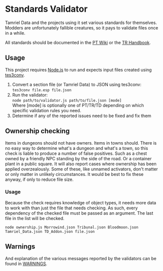 # Standards Validator
Tamriel Data and the projects using it set various standards for themselves.
Modders are unfortunately fallible creatures, so it pays to validate files once in a while.

All standards should be documented in the [PT Wiki](https://wiki.project-tamriel.com/wiki/Modding_guidelines) or the [TR Handbook](https://www.tamriel-rebuilt.org/tr-handbook).

## Usage
This project requires [Node.js](https://nodejs.org/en/) to run and expects input files created using [tes3conv](https://github.com/Greatness7/tes3conv).

1. Convert a section file (or Tamriel Data) to JSON using tes3conv:<br />
`tes3conv file.esp file.json`
2. Run the validator:<br />
`node path/to/validator.js path/to/file.json [mode]`<br />
Where [mode] is optionally one of PT/TR/TD depending on which specific validation rules you need.
3. Determine if any of the reported issues need to be fixed and fix them

## Ownership checking
Items in dungeons should not have owners. Items in towns should.
There is no easy way to determine what's a dungeon and what's a town, so this check is liable to produce a number of false positives.
Such as a chest owned by a friendly NPC standing by the side of the road. Or a container plant in a public square.
It will also report cases where ownership has been applied overzealously.
Some of these, like unnamed activators, don't matter or only matter in unlikely circumstances.
It would be best to fix these anyway, if only to reduce file size.

### Usage
Because the check requires knowledge of object types, it needs more data to work with than just the file that needs checking.
As such, every dependency of the checked file must be passed as an argument. The last file in the list will be checked.

`node ownership.js Morrowind.json Tribunal.json Bloodmoon.json Tamriel_Data.json TD_Addon.json file.json`

## Warnings
And explanation of the various messages reported by the validators can be found in [WARNINGS](./WARNINGS.md).
